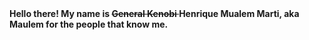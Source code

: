 <strong>
    <span align="left">
        Hello there! My name is
    </span>
    <span style="text-decoration: line-through;">
        General Kenobi
    </span>
    <span>
        Henrique Mualem Marti, aka Maulem for the people that know me.
    </span>
</strong>



<!--
**Maulem/Maulem** is a ✨ _special_ ✨ repository because its `README.md` (this file) appears on your GitHub profile.

Here are some ideas to get you started:

- 🔭 I’m currently working on ...
- 🌱 I’m currently learning ...
- 👯 I’m looking to collaborate on ...
- 🤔 I’m looking for help with ...
- 💬 Ask me about ...
- 📫 How to reach me: ...
- 😄 Pronouns: ...
- ⚡ Fun fact: ...
-->
